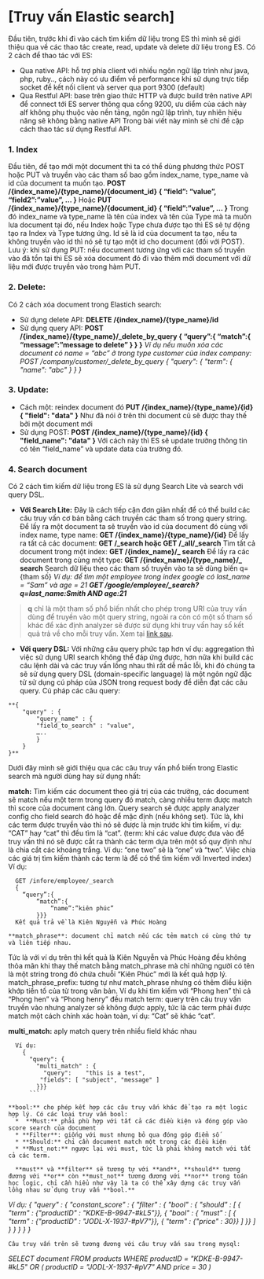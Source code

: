 # [Truy vấn Elastic search] 
Đầu tiên, trước khi đi vào cách tìm kiếm dữ liệu trong ES thì mình sẽ giới thiệu qua về các thao tác create, read, update và delete dữ liệu trong ES. Có 2 cách để thao tác với ES:
* Qua native API: hỗ trợ phía client với nhiều ngôn ngữ lập trình như java, php, ruby.., cách này có ưu điểm về performance khi sử dụng trực tiếp socket để kết nối client và server qua port 9300 (default)
* Qua Restful API: base trên giao thức HTTP và được build trên native API để connect tới ES server thông qua cổng 9200, ưu diểm của cách này alf không phụ thuộc vào nền tảng, ngôn ngữ lập trình, tuy nhiên hiệu năng sẽ không bằng native API
Trong bài viết này mình sẽ chỉ đề cập cách thao tác sử dụng Restful API.


### 1.  Index
Đầu tiên, để tạo mới một document thì ta có thể dùng phương thức POST hoặc PUT và truyền vào các tham số bao gồm index_name, type_name và id của document ta muốn tạo.
**POST /{index_name}/{type_name}/{document_id}
{
  “field”: “value”,
  “field2”:”value”,
  …
}**
Hoặc 
**PUT /{index_name}/{type_name}/{document_id}
{
  “field”:”value”,
  …
}**
Trong đó index_name và type_name là tên của index và tên của Type mà ta muốn lưa document tại đó, nếu Index hoặc Type chưa được tạo thì ES sẽ tự động tạo ra Index và Type tương ứng. Id sẽ là id của document ta tạo, nếu ta không truyền vào id thì nó sẽ tự tạo một id cho document (đối với POST).
Lưu ý: khi sử dụng PUT: nếu document tương ứng với các tham số truyền vào đã tồn tại thì ES sẽ xóa document đó đi vào thêm mới document với dữ liệu mới được truyền vào trong hàm PUT. 

### 2.  Delete:
Có 2 cách xóa document trong Elastich search:
* Sử dụng delete API:
**DELETE /{index_name}/{type_name}/id**
* Sử dụng query API:
**POST /{index_name}/{type_name}/_delete_by_query
{
  “query”:{
    “match”:{
      “message”:”message to delete”
}
}
}**
*Ví dụ nếu muốn xóa các document có name = “abc” ở trong type customer của index company:
POST /company/customer/_delete_by_query
{
  "query": { 
    "term": {
      "name": "abc"
    }
  }
}*

### 3.  Update:
* Cách một: reindex document đó
**PUT /{index_name}/{type_name}/{id}
{
  "field": "data"
}**
  Như đã nói ở trên thì document cũ sẽ được thay thế bởi một document mới
* Sử dụng POST:
**POST /{index_name}/{type_name}/{id}
{
  "field_name": "data"
}**
Với cách này thì ES sẽ update trường thông tin có tên “field_name” và update data của trường đó.

### 4.  Search document
Có 2 cách tìm kiếm dữ liệu trong ES là sử dụng Search Lite và search với query DSL.
* **Với Search Lite:**
Đây là cách tiếp cận đơn giản nhất để có thể build các câu truy vấn cơ bản bằng cách truyền các tham số trong query string.
Để lấy ra một document ta sẽ truyền vào id của document đó cùng với index name, type name:
**GET /{index_name}/{type_name}/{id}**
Để lấy ra tất cả các document:
  **GET /_search hoặc GET /_all/_search**
Tìm tất cả document trong một index: 
  **GET /{index_name}/_ search**
Để lấy ra các document trong cùng một type:
  **GET /{index_name}/{type_name}/_ search**
Search dữ liệu theo các tham số truyền vào ta sẽ dùng biến q={tham số}
*Ví dụ: để tìm một employee trong index google có last_name = “Sam” và age = 21
  **GET /google/employee/_search?q=last_name:Smith AND age:21***

>**q**  chỉ là một tham số phổ biến nhất cho phép trong URI của truy vấn dùng để truyền vào một query string, ngoài ra còn có một số tham số  khác để xác định analyzer sẽ được sử dụng khi truy vấn hay số kết quả trả về cho mỗi truy vấn. Xem tại [link sau](https://www.elastic.co/guide/en/elasticsearch/reference/current/search-uri-request.html).

* **Với query DSL:**
Với những câu query phức tạp hơn ví dụ: aggregation thì việc sử dụng URI search không thể đáp ứng được, hơn nữa khi build các câu lệnh dài và các truy vấn lồng nhau thì rất dễ mắc lỗi, khi đó chúng ta sẽ sử dụng query DSL (domain-specific language) là một ngôn ngữ đặc tử sử dụng cú pháp của JSON trong request body để diễn đạt các câu query.
Cú pháp các câu query:
```
**{
    "query" : {
        "query_name" : {
        "field_to_search" : "value",
        …..
        }
    }
}**
```
Dưới đây mình sẽ giới thiệu qua các câu truy vấn phổ biến trong Elastic search mà người dùng hay sử dụng nhất:

**match:** Tìm kiếm các document theo giá trị của các trường, các document sẽ match nếu một term trong query đó match, càng nhiều term được match thì score của document càng lớn. Query search sẽ được apply analyzer config cho field search đó hoặc để mặc định (nếu không set). Tức là, khi các term được truyền vào thì nó sẽ được là mịn trước khi tìm kiếm, ví dụ: “CAT” hay “cat” thì đều tìm là “cat”.
(term: khi các value được đưa vào để truy vấn thì nó sẽ được cắt ra thành các term dựa trên một số quy định như là chia cắt các khoảng trắng. Ví dụ: “one two” sẽ là “one” và “two”. Việc chia các giá trị tìm kiếm thành các term là để có thể tìm kiếm với Inverted index)
Ví dụ: 
```
  GET /infore/employee/_search
  {
    “query”:{
        “match”:{
            “name”:”kiên phúc”
        }}}
  Kết quả trả về là Kiên Nguyễn và Phúc Hoàng
```
    **match_phrase**: document chỉ match nếu các tẻm match có cùng thứ tự và liên tiếp nhau.
  Tức là với ví dụ trên thì kết quả là Kiên Nguyễn và Phúc Hoàng đều không thỏa mãn khi thay thế match bằng match_phrase mà chỉ những người có tên là một string trong đó chứa chuỗi “Kiên Phúc” mới là kết quả hợp lý.
  match_phrase_prefix: tương tự như match_phrase nhưng có thêm điều kiện khớp tiền tố của từ trong văn bản. 
  Ví dụ khi tìm kiếm với “Phong hen” thì cả “Phong hen” và “Phong henry” đều match
  term: query trên câu truy vấn truyền vào nhưng analyzer sẽ không được apply, tức là các term phải được match một cách chính xác hoàn toàn, ví dụ:  “Cat” sẽ khác “cat”.
  
  **multi_match:** aply match query trên nhiều field khác nhau
  ```
    Ví dụ: 
      {
        "query": {
          "multi_match" : {
            "query":    "this is a test", 
           "fields": [ "subject", "message" ] 
          }}}
        ``` 

  **bool:** cho phép kết hợp các câu truy vấn khác để tạo ra một logic hợp lý. Có các loại truy vấn bool:
    *  **Must:** phải phù hợp với tất cả các điều kiện và đóng góp vào score search của document 
    * **Filter**: giống với must nhưng bỏ qua đóng góp điểm số
    * **Should:** chỉ cần document match một trong các điều kiện
    * **Must_not:** ngược lại với must, tức là phải không match với tất cả các term.
    
    **must** và **filter** sẽ tương tự với **and**, **should** tương đương với **or** còn **must_not** tương đương với **nor** trong toán học logic, chỉ cần hiểu như vậy là ta có thể xây dựng các truy vấn lồng nhau sử dụng truy vấn **bool.** 
```
*Ví dụ:
{
   "query" : {
      "constant_score" : {
         "filter" : {
            "bool" : {
              "should" : [
                { "term" : {"productID" : "KDKE-B-9947-#kL5"}}, 
                { "bool" : { 
                  "must" : [
                    { "term" : {"productID" : "JODL-X-1937-#pV7"}}, 
                    { "term" : {"price" : 30}} 
                  ]
                }}
              ]
           }
         }
      }
   }
}*
```
Câu truy vấn trên sẽ tương đương với câu truy vấn sau trong mysql:
```
*SELECT document
FROM   products
WHERE  productID      = "KDKE-B-9947-#kL5"
  OR (     productID = "JODL-X-1937-#pV7"
       AND price     = 30 )*
